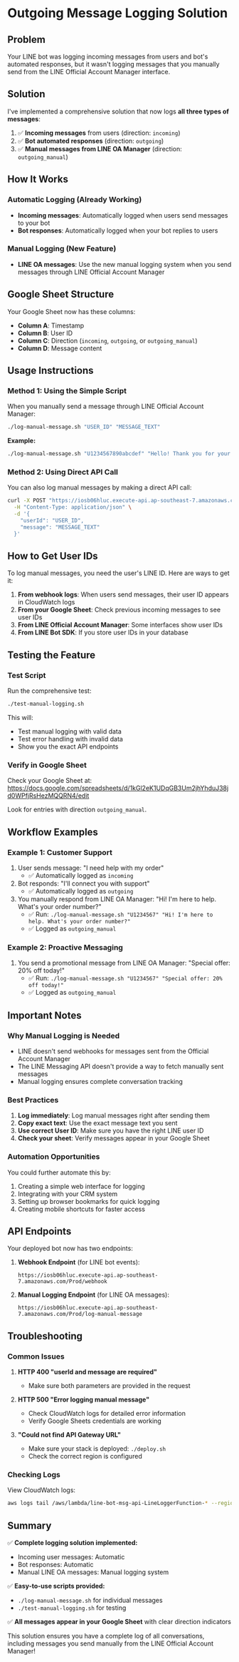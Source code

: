 # Outgoing Message Logging Solution

## Problem
Your LINE bot was logging incoming messages from users and bot's automated responses, but it wasn't logging messages that you manually send from the LINE Official Account Manager interface.

## Solution
I've implemented a comprehensive solution that now logs **all three types of messages**:

1. ✅ **Incoming messages** from users (direction: `incoming`)
2. ✅ **Bot automated responses** (direction: `outgoing`) 
3. ✅ **Manual messages from LINE OA Manager** (direction: `outgoing_manual`)

## How It Works

### Automatic Logging (Already Working)
- **Incoming messages**: Automatically logged when users send messages to your bot
- **Bot responses**: Automatically logged when your bot replies to users

### Manual Logging (New Feature)
- **LINE OA messages**: Use the new manual logging system when you send messages through LINE Official Account Manager

## Google Sheet Structure
Your Google Sheet now has these columns:
- **Column A**: Timestamp
- **Column B**: User ID  
- **Column C**: Direction (`incoming`, `outgoing`, or `outgoing_manual`)
- **Column D**: Message content

## Usage Instructions

### Method 1: Using the Simple Script
When you manually send a message through LINE Official Account Manager:

```bash
./log-manual-message.sh "USER_ID" "MESSAGE_TEXT"
```

**Example:**
```bash
./log-manual-message.sh "U1234567890abcdef" "Hello! Thank you for your inquiry. Our team will respond within 24 hours."
```

### Method 2: Using Direct API Call
You can also log manual messages by making a direct API call:

```bash
curl -X POST "https://iosb06hluc.execute-api.ap-southeast-7.amazonaws.com/Prod/log-manual-message" \
  -H "Content-Type: application/json" \
  -d '{
    "userId": "USER_ID",
    "message": "MESSAGE_TEXT"
  }'
```

## How to Get User IDs

To log manual messages, you need the user's LINE ID. Here are ways to get it:

1. **From webhook logs**: When users send messages, their user ID appears in CloudWatch logs
2. **From your Google Sheet**: Check previous incoming messages to see user IDs
3. **From LINE Official Account Manager**: Some interfaces show user IDs
4. **From LINE Bot SDK**: If you store user IDs in your database

## Testing the Feature

### Test Script
Run the comprehensive test:
```bash
./test-manual-logging.sh
```

This will:
- Test manual logging with valid data
- Test error handling with invalid data
- Show you the exact API endpoints

### Verify in Google Sheet
Check your Google Sheet at:
https://docs.google.com/spreadsheets/d/1kGl2eK1UDqGB3Um2jhYhduJ38jd0WPfjRsHezMQQRN4/edit

Look for entries with direction `outgoing_manual`.

## Workflow Examples

### Example 1: Customer Support
1. User sends message: "I need help with my order"
   - ✅ Automatically logged as `incoming`
2. Bot responds: "I'll connect you with support"
   - ✅ Automatically logged as `outgoing`  
3. You manually respond from LINE OA Manager: "Hi! I'm here to help. What's your order number?"
   - ✅ Run: `./log-manual-message.sh "U1234567" "Hi! I'm here to help. What's your order number?"`
   - ✅ Logged as `outgoing_manual`

### Example 2: Proactive Messaging
1. You send a promotional message from LINE OA Manager: "Special offer: 20% off today!"
   - ✅ Run: `./log-manual-message.sh "U1234567" "Special offer: 20% off today!"`
   - ✅ Logged as `outgoing_manual`

## Important Notes

### Why Manual Logging is Needed
- LINE doesn't send webhooks for messages sent from the Official Account Manager
- The LINE Messaging API doesn't provide a way to fetch manually sent messages
- Manual logging ensures complete conversation tracking

### Best Practices
1. **Log immediately**: Log manual messages right after sending them
2. **Copy exact text**: Use the exact message text you sent
3. **Use correct User ID**: Make sure you have the right LINE user ID
4. **Check your sheet**: Verify messages appear in your Google Sheet

### Automation Opportunities
You could further automate this by:
1. Creating a simple web interface for logging
2. Integrating with your CRM system
3. Setting up browser bookmarks for quick logging
4. Creating mobile shortcuts for faster access

## API Endpoints

Your deployed bot now has two endpoints:

1. **Webhook Endpoint** (for LINE bot events):
   ```
   https://iosb06hluc.execute-api.ap-southeast-7.amazonaws.com/Prod/webhook
   ```

2. **Manual Logging Endpoint** (for LINE OA messages):
   ```
   https://iosb06hluc.execute-api.ap-southeast-7.amazonaws.com/Prod/log-manual-message
   ```

## Troubleshooting

### Common Issues
1. **HTTP 400 "userId and message are required"**
   - Make sure both parameters are provided in the request

2. **HTTP 500 "Error logging manual message"**
   - Check CloudWatch logs for detailed error information
   - Verify Google Sheets credentials are working

3. **"Could not find API Gateway URL"**
   - Make sure your stack is deployed: `./deploy.sh`
   - Check the correct region is configured

### Checking Logs
View CloudWatch logs:
```bash
aws logs tail /aws/lambda/line-bot-msg-api-LineLoggerFunction-* --region ap-southeast-7 --follow
```

## Summary

✅ **Complete logging solution implemented:**
- Incoming user messages: Automatic
- Bot responses: Automatic  
- Manual LINE OA messages: Manual logging system

✅ **Easy-to-use scripts provided:**
- `./log-manual-message.sh` for individual messages
- `./test-manual-logging.sh` for testing

✅ **All messages appear in your Google Sheet** with clear direction indicators

This solution ensures you have a complete log of all conversations, including messages you send manually from the LINE Official Account Manager!

